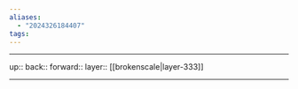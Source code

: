 ```yaml
---
aliases:
  - "2024326184407"
tags:
---
```




***

up:: 
back:: 
forward:: 
layer:: [[brokenscale|layer-333]]

***
